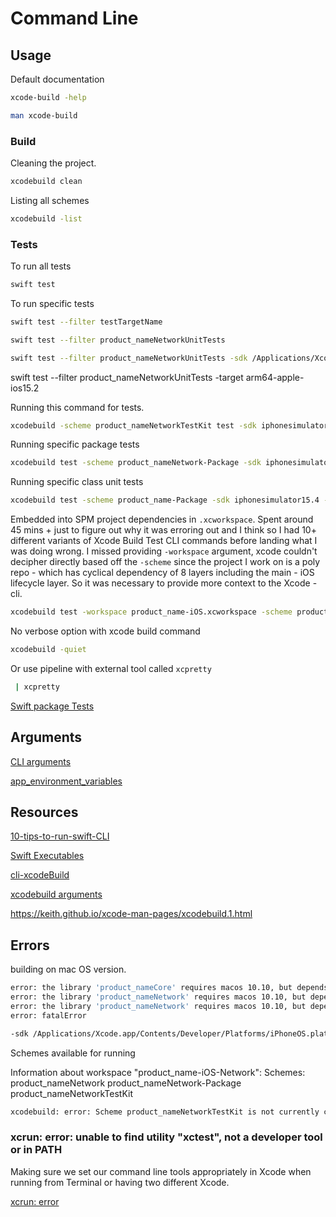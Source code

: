 # Command Line



## Usage



Default documentation
```bash
xcode-build -help
```

```bash
man xcode-build
```



### Build

Cleaning the project.

```bash
xcodebuild clean
```

Listing all schemes
```bash
xcodebuild -list
```

### Tests

To run all tests
```bash
swift test
```


To run specific tests
```bash
swift test --filter testTargetName

swift test --filter product_nameNetworkUnitTests
```

```bash
swift test --filter product_nameNetworkUnitTests -sdk /Applications/Xcode.app/Contents/Developer/Platforms/iPhoneOS.platform/Developer/SDKs/iPhoneOS15.2.sdk  -target arm64-apple-ios15.2
```

swift test --filter product_nameNetworkUnitTests -target arm64-apple-ios15.2


Running this command for tests.

```bash
xcodebuild -scheme product_nameNetworkTestKit test -sdk iphonesimulator -destination 'platform=iOS Simulator,name=iPhone 13'
```


Running specific package tests 

```bash
xcodebuild test -scheme product_nameNetwork-Package -sdk iphonesimulator15.2 -destination "OS=15.2,name=iPhone 13" -only-testing:"product_nameNetworkIntegrationTests"

```

Running specific class unit tests 

```bash
xcodebuild test -scheme product_name-Package -sdk iphonesimulator15.4 -destination "OS=15.4,name=iPhone 13" -only-testing:"product_nameNetworkIntegrationTests/AuthenticationServiceIntegrationTests/testLogin" -quiet
```


Embedded into SPM project dependencies in `.xcworkspace`. Spent around 45 mins + just to figure out why it was erroring out and I think so I had 10+ different variants of Xcode Build Test CLI commands before landing what I was doing wrong. 
I missed providing `-workspace` argument, xcode couldn't decipher directly based off the `-scheme`  since the project I work on is a poly repo - which has cyclical dependency of 8 layers including the main - iOS lifecycle layer. So it was necessary to provide more context to the Xcode - cli. 
```bash
xcodebuild test -workspace product_name-iOS.xcworkspace -scheme product_scheme -sdk iphonesimulator16.2 -destination "OS=16.2,name=iPhone 14" -only-testing:"product_nameViewModelTests/EnvironmentListViewModelTests/test_environmentVariableDefinedToSkipFlakyTests"
```

No verbose option with xcode build command

```sh
xcodebuild -quiet
```

Or use pipeline with external tool called `xcpretty`

```sh
 | xcpretty
```

[Swift package Tests](https://www.jessesquires.com/blog/2021/11/03/swift-package-ios-tests/)

## Arguments 

[CLI arguments](https://rderik.com/blog/command-line-argument-parsing-using-swift-package-manager-s/)

[app_environment_variables](app_environment_variables.md)

## Resources

[10-tips-to-run-swift-CLI](https://betterprogramming.pub/10-tips-to-run-swift-from-your-terminal-b5832cd9cd8c)


[Swift Executables](https://www.fivestars.blog/articles/ultimate-guide-swift-executables/)


[cli-xcodeBuild](https://tarikdahic.com/posts/build-ios-apps-from-the-command-line-using-xcodebuild/)

[xcodebuild arguments](https://www.macstadium.com/blog/making-sense-of-xcodebuild-arguments)

https://keith.github.io/xcode-man-pages/xcodebuild.1.html


## Errors

building on mac OS version.

```bash
error: the library 'product_nameCore' requires macos 10.10, but depends on the product 'CryptoSwift' which requires macos 10.12; consider changing the library 'product_nameCore' to require macos 10.12 or later, or the product 'CryptoSwift' to require macos 10.10 or earlier.
error: the library 'product_nameNetwork' requires macos 10.10, but depends on the product 'Moya' which requires macos 10.12; consider changing the library 'product_nameNetwork' to require macos 10.12 or later, or the product 'Moya' to require macos 10.10 or earlier.
error: the library 'product_nameNetwork' requires macos 10.10, but depends on the product 'Alamofire' which requires macos 10.12; consider changing the library 'product_nameNetwork' to require macos 10.12 or later, or the product 'Alamofire' to require macos 10.10 or earlier.
error: fatalError
```


```sh
-sdk /Applications/Xcode.app/Contents/Developer/Platforms/iPhoneOS.platform/Developer/SDKs/iPhoneOS15.2.sdk  -target arm64-apple-ios15.2

```

Schemes available for running

Information about workspace "product_name-iOS-Network":
    Schemes:
        product_nameNetwork
        product_nameNetwork-Package
        product_nameNetworkTestKit


```bash
xcodebuild: error: Scheme product_nameNetworkTestKit is not currently configured for the test action.
```


### xcrun: error: unable to find utility "xctest", not a developer tool or in PATH
Making sure we set our command line tools appropriately in Xcode when running from Terminal or having two different Xcode.

[xcrun: error](https://stackoverflow.com/questions/61501298/xcrun-error-unable-to-find-utility-xctest-not-a-developer-tool-or-in-path)